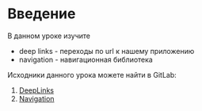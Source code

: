 # Введение

В данном уроке изучите

* deep links - переходы по url к нашему приложению
* navigation - навигационная библиотека

Исходники данного урока можете найти в GitLab:

1. [DeepLinks](https://gitlab.com/azatserzhan/jmart/-/tree/main/Lesson%2022.%20DeepLinks)
2. [Navigation](https://gitlab.com/azatserzhan/jmart/-/tree/main/Lesson%2022.%20Navigation)
